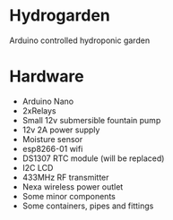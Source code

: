 # Hydrogarden
Arduino controlled hydroponic garden

# Hardware
* Arduino Nano
* 2xRelays
* Small 12v submersible fountain pump
* 12v 2A power supply
* Moisture sensor
* esp8266-01 wifi
* DS1307 RTC module (will be replaced)
* I2C LCD
* 433MHz RF transmitter
* Nexa wireless power outlet
* Some minor components
* Some containers, pipes and fittings 
